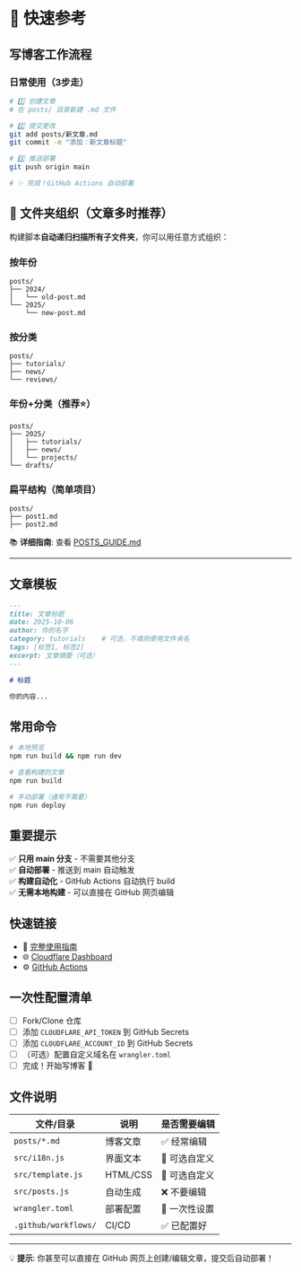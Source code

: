 # 🚀 快速参考

## 写博客工作流程

### 日常使用（3步走）

```bash
# 1️⃣ 创建文章
# 在 posts/ 目录新建 .md 文件

# 2️⃣ 提交更改
git add posts/新文章.md
git commit -m "添加：新文章标题"

# 3️⃣ 推送部署
git push origin main

# ✨ 完成！GitHub Actions 自动部署
```

## 📁 文件夹组织（文章多时推荐）

构建脚本**自动递归扫描所有子文件夹**，你可以用任意方式组织：

### 按年份
```
posts/
├── 2024/
│   └── old-post.md
└── 2025/
    └── new-post.md
```

### 按分类
```
posts/
├── tutorials/
├── news/
└── reviews/
```

### 年份+分类（推荐⭐）
```
posts/
├── 2025/
│   ├── tutorials/
│   ├── news/
│   └── projects/
└── drafts/
```

### 扁平结构（简单项目）
```
posts/
├── post1.md
├── post2.md
```

📚 **详细指南**: 查看 [POSTS_GUIDE.md](./POSTS_GUIDE.md)

---

## 文章模板

```markdown
---
title: 文章标题
date: 2025-10-06
author: 你的名字
category: tutorials    # 可选，不填则使用文件夹名
tags: [标签1, 标签2]
excerpt: 文章摘要（可选）
---

# 标题

你的内容...
```

## 常用命令

```bash
# 本地预览
npm run build && npm run dev

# 查看构建的文章
npm run build

# 手动部署（通常不需要）
npm run deploy
```

## 重要提示

✅ **只用 main 分支** - 不需要其他分支  
✅ **自动部署** - 推送到 main 自动触发  
✅ **构建自动化** - GitHub Actions 自动执行 build  
✅ **无需本地构建** - 可以直接在 GitHub 网页编辑  

## 快速链接

- 📖 [完整使用指南](./USAGE.md)
- 🌐 [Cloudflare Dashboard](https://dash.cloudflare.com/)
- ⚙️ [GitHub Actions](../../actions)

## 一次性配置清单

- [ ] Fork/Clone 仓库
- [ ] 添加 `CLOUDFLARE_API_TOKEN` 到 GitHub Secrets
- [ ] 添加 `CLOUDFLARE_ACCOUNT_ID` 到 GitHub Secrets
- [ ] （可选）配置自定义域名在 `wrangler.toml`
- [ ] 完成！开始写博客 🎉

## 文件说明

| 文件/目录 | 说明 | 是否需要编辑 |
|---------|------|------------|
| `posts/*.md` | 博客文章 | ✅ 经常编辑 |
| `src/i18n.js` | 界面文本 | 🔧 可选自定义 |
| `src/template.js` | HTML/CSS | 🔧 可选自定义 |
| `src/posts.js` | 自动生成 | ❌ 不要编辑 |
| `wrangler.toml` | 部署配置 | 🔧 一次性设置 |
| `.github/workflows/` | CI/CD | ✅ 已配置好 |

---

💡 **提示**: 你甚至可以直接在 GitHub 网页上创建/编辑文章，提交后自动部署！
